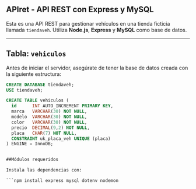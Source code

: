 ## APIret - API REST con Express y MySQL

Esta es una API REST para gestionar vehículos en una tienda ficticia llamada `tiendaveh`. Utiliza **Node.js**, **Express** y **MySQL** como base de datos.

---

##  Tabla: `vehiculos`

Antes de iniciar el servidor, asegúrate de tener la base de datos creada con la siguiente estructura:

```sql
CREATE DATABASE tiendaveh;
USE tiendaveh;

CREATE TABLE vehiculos (
  id      INT AUTO_INCREMENT PRIMARY KEY,
  marca   VARCHAR(30) NOT NULL,
  modelo  VARCHAR(30) NOT NULL,
  color   VARCHAR(30) NOT NULL,
  precio  DECIMAL(9,2) NOT NULL,
  placa   CHAR(7) NOT NULL,
  CONSTRAINT uk_placa_veh UNIQUE (placa)
) ENGINE = InnoDB;


##Módulos requeridos

Instala las dependencias con:

```npm install express mysql dotenv nodemon
